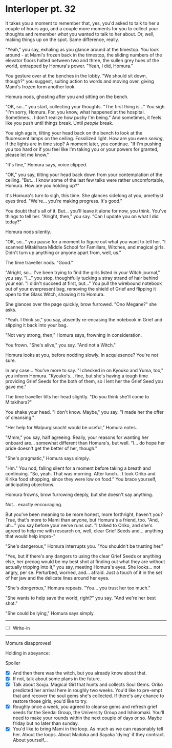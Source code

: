# Interloper pt. 32

It takes you a moment to remember that, yes, you'd asked to talk to her a couple of hours ago, and a couple more moments for you to collect your thoughts and remember *what* you wanted to talk to her about. Or, well, making things up on the spot. Same difference, really.

"Yeah," you say, exhaling as you glance around at the timestop. You look around - at Mami's frozen back in the timestop, the sliding numbers of the elevator floors halted between two and three, the sullen grey hues of the world, entrapped by Homura's power. "Yeah, I did, Homura."

You gesture over at the benches in the lobby. "We should sit down, though?" you suggest, suiting action to words and moving over, giving Mami's frozen form another look.

Homura nods, ghosting after you and sitting on the bench.

"OK, so..." you start, collecting your thoughts. "The first thing is..." You sigh. "I'm sorry, Homura. For, you know, what happened at the hospital. Sometimes... I don't realize how pushy I'm being." And sometimes, it feels like you push until things break. Until *people* break.

You sigh again, tilting your head back on the bench to look at the fluorescent lamps on the ceiling. Fossilized light. How are you even *seeing*, if the lights are in time stop? A moment later, you continue. "If I'm pushing you too hard or if you feel like I'm taking you or your powers for granted, please let me know."

"It's fine," Homura says, voice clipped.

"OK," you say, tilting your head back down from your contemplation of the ceiling. "But... I know some of the last few talks were rather uncomfortable, Homura. How are you holding up?"

It's Homura's turn to sigh, this time. She glances sidelong at you, amethyst eyes tired. "We're... you're making progress. It's good."

You doubt that's all of it. But... you'll leave it alone for now, you think. You've things to tell her. "Alright, then," you say. "Can I update you on what I did today?"

Homura nods silently.

"OK, so..." you pause for a moment to figure out what you want to tell her. "I scanned Mitakihara Middle School for Familiars, Witches, and magical girls. Didn't turn up anything or anyone apart from, well, us."

The time traveller nods. "Good."

"Alright, so... I've been trying to find the girls listed in your Witch journal," you say. "I..." you stop, thoughtfully tucking a stray strand of hair behind your ear. "I didn't succeed at first, but..." You pull the wirebound notebook out of your everpresent bag, removing the shield of Grief and flipping it open to the Glass Witch, showing it to Homura.

She glances over the page quickly, brow furrowed. "Ono Megane?" she asks.

"Yeah. I think so," you say, absently re-encasing the notebook in Grief and slipping it back into your bag.

"Not very strong, then," Homura says, frowning in consideration.

You frown. "She's alive," you say. "And not a Witch."

Homura looks at you, before nodding slowly. In acquiesence? You're not sure.

In any case... You've more to say. "I checked in on Kyouko and Yuma, too," you inform Homura. "Kyouko's... fine, but she's having a tough time providing Grief Seeds for the both of them, so I lent her the Grief Seed you gave me."

The time traveller tilts her head slightly. "Do you think she'll come to Mitakihara?"

You shake your head. "I don't know. Maybe," you say. "I made her the offer of cleansing."

"Her help for Walpurgisnacht would be useful," Homura notes.

"Mmm," you say, half agreeing. Really, your reasons for wanting her onboard are... somewhat different than Homura's, but well. "I... do hope her pride doesn't get the better of her, though."

"She's pragmatic," Homura says simply.

"Hm." You nod, falling silent for a moment before taking a breath and continuing. "So, yeah. That was morning. After lunch... I took Oriko and Kirika food shopping, since they were low on food." You brace yourself, anticipating objections.

Homura frowns, brow furrowing deeply, but she doesn't say anything.

Not... exactly encouraging.

But you've been meaning to be more honest, more forthright, haven't you? True, that's more to Mami than anyone, but Homura's a friend, too. "And, uh..." you say before your nerve runs out. "I talked to Oriko, and she's agreed to help me with research on, well, clear Grief Seeds and... anything that would help impro-"

"She's dangerous," Homura interrupts you. "You shouldn't be trusting her."

"Yes, but if there's any dangers to using the clear Grief Seeds or anything else, her precog would be my best shot at finding out what they are without actually tripping into it," you say, meeting Homura's eyes. She looks... not angry, per se. Perturbed, worried, and... afraid. Just a touch of it in the set of her jaw and the delicate lines around her eyes.

"She's *dangerous*," Homura repeats. "You... you trust her too much."

"She wants to help save the world, right?" you say. "And we're her best shot."

"She could be lying," Homura says simply.

---

- [ ] Write-in

---

Momura disapproves!

Holding in abeyance:

Spoiler

- [x] And then there was the witch, but you already know about that.
- [x] If not, talk about some plans in the future.
- [x] Talk about Souju. Magical Girl that hunts and collects Soul Gems. Oriko predicted her arrival here in roughly two weeks. You'd like to pre-empt that and recover the soul gems she's collected. If there's any chance to restore those girls, you'd like to try.
- [x] Roughly once a week, you agreed to cleanse gems and refresh grief seeds for the Sendai Group, the University Group and Ishinomaki. You'll need to make your rounds within the next couple of days or so. Maybe friday but no later than sunday.
- [x] You'd like to bring Mami in the loop. As much as we can reasonably tell her. About the loops. About Madoka and Sayaka 'dying' if they contract. About yourself...
